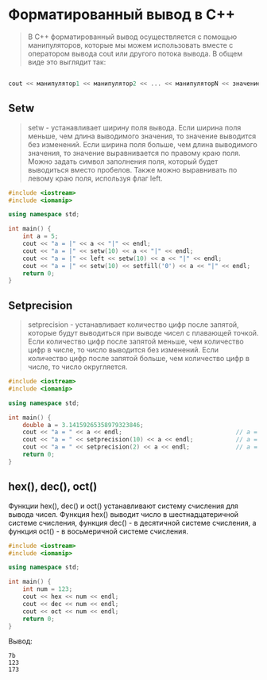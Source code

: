 # Форматированный вывод в С++

> В C++ форматированный вывод осуществляется с помощью манипуляторов, которые мы можем использовать вместе с оператором вывода cout или другого потока вывода. В общем виде это выглядит так:

```cpp

cout << манипулятор1 << манипулятор2 << ... << манипуляторN << значение1 << значение2 << ... << значениеN << endl;

```

## Setw

> setw - устанавливает ширину поля вывода. Если ширина поля меньше, чем длина выводимого значения, то значение выводится без изменений. Если ширина поля больше, чем длина выводимого значения, то значение выравнивается по правому краю поля. Можно задать символ заполнения поля, который будет выводиться вместо пробелов. Также можно выравнивать по левому краю поля, используя флаг left.

```cpp
#include <iostream>
#include <iomanip>

using namespace std;

int main() {
    int a = 5;
    cout << "a = |" << a << "|" << endl;                                // a = |5|
    cout << "a = |" << setw(10) << a << "|" << endl;                    // a = |         5|
    cout << "a = |" << left << setw(10) << a << "|" << endl;            // a = |5         |
    cout << "a = |" << setw(10) << setfill('0') << a << "|" << endl;    // a = |0000000005|
    return 0;
}
```
## Setprecision

> setprecision - устанавливает количество цифр после запятой, которые будут выводиться при выводе чисел с плавающей точкой. Если количество цифр после запятой меньше, чем количество цифр в числе, то число выводится без изменений. Если количество цифр после запятой больше, чем количество цифр в числе, то число округляется.

```cpp
#include <iostream>
#include <iomanip>

using namespace std;

int main() {
    double a = 3.14159265358979323846;
    cout << "a = " << a << endl;                                // a = 3.14159
    cout << "a = " << setprecision(10) << a << endl;            // a = 3.1415926536
    cout << "a = " << setprecision(2) << a << endl;             // a = 3.1
    return 0;
}
```

## hex(), dec(), oct()

Функции hex(), dec() и oct() устанавливают систему счисления для вывода чисел. Функция hex() выводит число в шестнадцатеричной системе счисления, функция dec() - в десятичной системе счисления, а функция oct() - в восьмеричной системе счисления.

```cpp
#include <iostream>
#include <iomanip>

using namespace std;

int main() {
    int num = 123;
    cout << hex << num << endl;
    cout << dec << num << endl;
    cout << oct << num << endl;
    return 0;
}
```

Вывод:

```
7b
123
173
```
